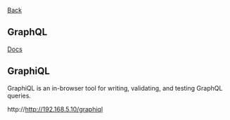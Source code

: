 [Back](../dotnet_core.md)

## GraphQL 

[Docs](https://graphql-dotnet.github.io/docs/getting-started/introduction)


## GraphiQL

GraphiQL is an in-browser tool for writing, validating, and testing GraphQL queries.

http://http://192.168.5.10/graphiql